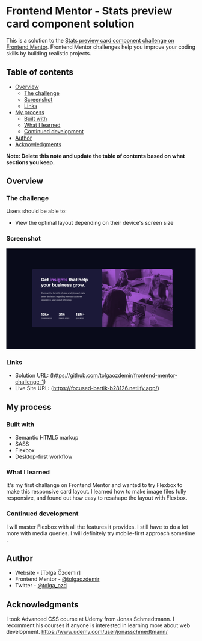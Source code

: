 # Frontend Mentor - Stats preview card component solution

This is a solution to the [Stats preview card component challenge on Frontend Mentor](https://www.frontendmentor.io/challenges/stats-preview-card-component-8JqbgoU62). Frontend Mentor challenges help you improve your coding skills by building realistic projects. 

## Table of contents

- [Overview](#overview)
  - [The challenge](#the-challenge)
  - [Screenshot](#screenshot)
  - [Links](#links)
- [My process](#my-process)
  - [Built with](#built-with)
  - [What I learned](#what-i-learned)
  - [Continued development](#continued-development)
- [Author](#author)
- [Acknowledgments](#acknowledgments)

**Note: Delete this note and update the table of contents based on what sections you keep.**

## Overview

### The challenge

Users should be able to:

- View the optimal layout depending on their device's screen size

### Screenshot

![](img/screenshot.png)

### Links

- Solution URL: (https://github.com/tolgaozdemir/frontend-mentor-challenge-1)
- Live Site URL: (https://focused-bartik-b28126.netlify.app/)

## My process

### Built with

- Semantic HTML5 markup
- SASS
- Flexbox
- Desktop-first workflow

### What I learned

It's my first challange on Frontend Mentor and wanted to try Flexbox to make this responsive card layout. I learned how to make image files fully responsive, and found out how easy to resahape the layout with Flexbox.

### Continued development

I will master Flexbox with all the features it provides. I still have to do a lot more with media queries. I will definitely try mobile-first approach sometime .

## Author

- Website - [Tolga Özdemir]
- Frontend Mentor - [@tolgaozdemir](https://www.frontendmentor.io/profile/tolgaozdemir)
- Twitter - [@tolga_ozd](https://www.twitter.com/tolga_ozd)

## Acknowledgments

I took Advanced CSS course at Udemy from Jonas Schmedtmann. I recomment his courses if anyone is interested in learning more about web development.
https://www.udemy.com/user/jonasschmedtmann/
